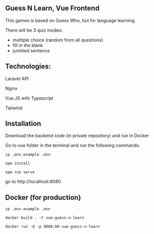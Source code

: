 ## Guess N Learn, Vue Frontend

This games is based on Guess Who, but for language learning.

There will be 3 quiz modes:

- multiple choice (random from all questions)
- fill in the blank
- jumbled sentence

## Technologies:

Laravel API

Nginx

Vue JS with Typescript

Tailwind

## Installation

Download the backend code (in private repository) and run in Docker

Go to vue folder in the terminal and run the following commands:

`cp .env.example .env`

`npm install`

`npm run serve`

go to http://localhost:8080

## Docker (for production)

`cp .env.example .env`

`docker build . -t vue-guess-n-learn`

`docker run -d -p 8080:80 vue-guess-n-learn`
